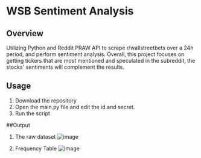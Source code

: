 # WSB Sentiment Analysis
## Overview
Utilizing Python and Reddit PRAW API to scrape r/wallstreetbets over a 24h period, and perform sentiment analysis.
Overall, this project focuses on getting tickers that are most mentioned and speculated in the subreddit, the stocks' sentiments will complement the results.

## Usage
1. Download the repository
2. Open the main.py file and edit the id and secret.
3. Run the script

##Output
1. The raw dataset
![image](https://user-images.githubusercontent.com/23024496/127808913-0dc06314-e942-446b-b37b-8ffdbc6e592e.png)

3. Frequency Table 
![image](https://user-images.githubusercontent.com/23024496/127806940-0ca27d37-62c6-4668-9e37-10986098e294.png)
    
